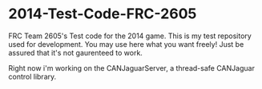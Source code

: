 2014-Test-Code-FRC-2605
=======================
FRC Team 2605's Test code for the 2014 game. This is my test repository used for development. You may use here what you want freely! Just be assured that it's not gaurenteed to work.

Right now i'm working on the CANJaguarServer, a thread-safe CANJaguar control library.
